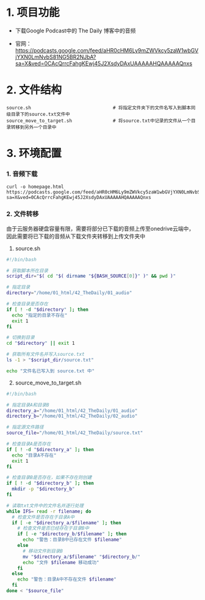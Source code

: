 # 1. 项目功能

- 下载Google Podcast中的 The Daily 博客中的音频

- 官网：https://podcasts.google.com/feed/aHR0cHM6Ly9mZWVkcy5zaW1wbGVjYXN0LmNvbS81NG5BR2NJbA?sa=X&ved=0CAcQrrcFahgKEwj45J2XsdyDAxUAAAAAHQAAAAAQnxs

# 2. 文件结构

```
source.sh                              # 将指定文件夹下的文件名写入到脚本同级目录下的source.txt文件中        
source_move_to_target.sh               # 将source.txt中记录的文件从一个目录转移到另外一个目录中
```

# 3. 环境配置

### 1. 音频下载

```
curl -o homepage.html https://podcasts.google.com/feed/aHR0cHM6Ly9mZWVkcy5zaW1wbGVjYXN0LmNvbS81NG5BR2NJbA?sa=X&ved=0CAcQrrcFahgKEwj45J2XsdyDAxUAAAAAHQAAAAAQnxs
```


### 2. 文件转移

由于云服务器硬盘容量有限，需要将部分已下载的音频上传至onedrive云端中，因此需要将已下载的音频从下载文件夹转移到上传文件夹中

1. source.sh

```sh
#!/bin/bash

# 获取脚本所在目录
script_dir="$( cd "$( dirname "${BASH_SOURCE[0]}" )" && pwd )"

# 指定目录
directory="/home/01_html/42_TheDaily/01_audio"

# 检查目录是否存在
if [ ! -d "$directory" ]; then
  echo "指定的目录不存在"
  exit 1
fi

# 切换到目录
cd "$directory" || exit 1

# 获取所有文件名并写入source.txt
ls -1 > "$script_dir/source.txt"

echo "文件名已写入到 source.txt 中"
```

2. source_move_to_target.sh

```sh
#!/bin/bash

# 指定目录A和目录B
directory_a="/home/01_html/42_TheDaily/01_audio"
directory_b="/home/01_html/42_TheDaily/02_audio"

# 指定源文件路径
source_file="/home/01_html/42_TheDaily/source.txt"

# 检查目录A是否存在
if [ ! -d "$directory_a" ]; then
  echo "目录A不存在"
  exit 1
fi

# 检查目录B是否存在，如果不存在则创建
if [ ! -d "$directory_b" ]; then
  mkdir -p "$directory_b"
fi

# 读取txt文件中的文件名并逐行处理
while IFS= read -r filename; do
  # 检查文件是否存在于目录A中
  if [ -e "$directory_a/$filename" ]; then
    # 检查文件是否已经存在于目录B中
    if [ -e "$directory_b/$filename" ]; then
      echo "警告：目录B中已存在文件 $filename"
    else
      # 移动文件到目录B
      mv "$directory_a/$filename" "$directory_b/"
      echo "文件 $filename 移动成功"
    fi
  else
    echo "警告：目录A中不存在文件 $filename"
  fi
done < "$source_file"
```









